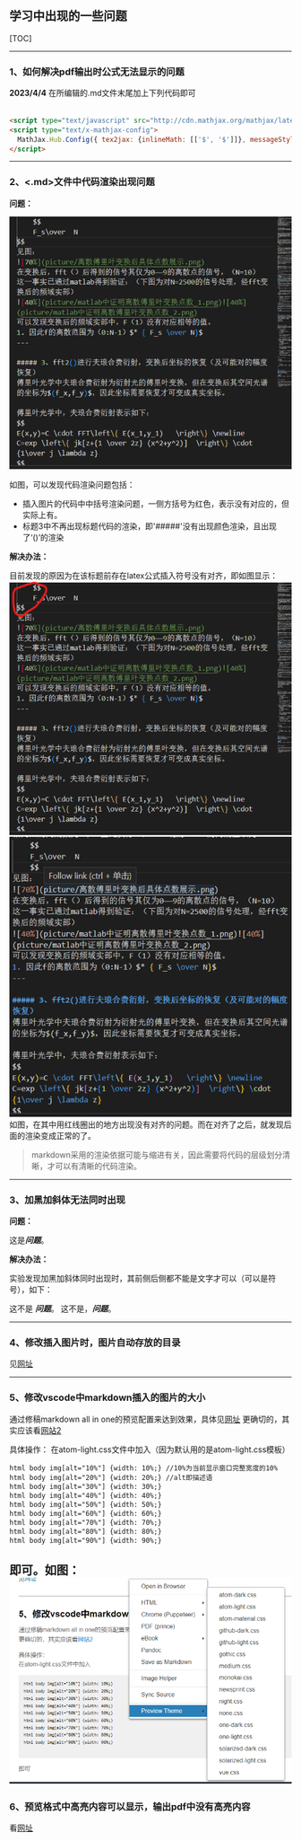 
## 学习中出现的一些问题
[TOC]

---

### 1、如何解决pdf输出时公式无法显示的问题
 **2023/4/4**
在所编辑的.md文件末尾加上下列代码即可
```markdown

<script type="text/javascript" src="http://cdn.mathjax.org/mathjax/latest/MathJax.js?config=TeX-AMS-MML_HTMLorMML"></script>
<script type="text/x-mathjax-config">
  MathJax.Hub.Config({ tex2jax: {inlineMath: [['$', '$']]}, messageStyle: "none" });
</script>

```

---

### 2、<.md>文件中代码渲染出现问题

**问题：**

![60%](picture/渲染问题显示.png)

如图，可以发现代码渲染问题包括：
- 插入图片的代码中中括号渲染问题，一侧方括号为红色，表示没有对应的，但实际上有。
- 标题3中不再出现标题代码的渲染，即'#####'没有出现颜色渲染，且出现了‘()’的渲染

**解决办法：**

目前发现的原因为在该标题前存在latex公式插入符号没有对齐，即如图显示：
![50%](picture/latex公式插入符号对齐对比_1.png)![50%](picture/latex公式插入符号对齐对比_2.png)
如图，在其中用红线圈出的地方出现没有对齐的问题。而在对齐了之后，就发现后面的渲染变成正常的了。

> markdown采用的渲染依据可能与缩进有关，因此需要将代码的层级划分清晰，才可以有清晰的代码渲染。


---

### 3、加黑加斜体无法同时出现

**问题：**

这是***问题***。

**解决办法：**

实验发现加黑加斜体同时出现时，其前侧后侧都不能是文字才可以（可以是符号），如下：

这不是 ***问题***。
这不是，***问题***。

---

### 4、修改插入图片时，图片自动存放的目录
见[网址](https://blog.csdn.net/u010649766/article/details/88745690)

---

### 5、修改vscode中markdown插入的图片的大小
通过修稿markdown all in one的预览配置来达到效果，具体见[网址](https://blog.csdn.net/hippyoo/article/details/130145695)
更确切的，其实应该看[网站2](https://stackoverflow.com/questions/14675913/changing-image-size-in-markdown)

具体操作：
在atom-light.css文件中加入（因为默认用的是atom-light.css模板）
```
html body img[alt="10%"] {width: 10%;} //10%为当前显示窗口完整宽度的10%
html body img[alt="20%"] {width: 20%;} //alt即描述语
html body img[alt="30%"] {width: 30%;}
html body img[alt="40%"] {width: 40%;}
html body img[alt="50%"] {width: 50%;}
html body img[alt="60%"] {width: 60%;}
html body img[alt="70%"] {width: 70%;}
html body img[alt="80%"] {width: 80%;}
html body img[alt="90%"] {width: 90%;}

```
即可。如图：
![50%](picture/2023-08-02-02-22-20.png)
---
### 6、预览格式中高亮内容可以显示，输出pdf中没有高亮内容
看[网址](https://blog.csdn.net/RP123123123/article/details/118113026)